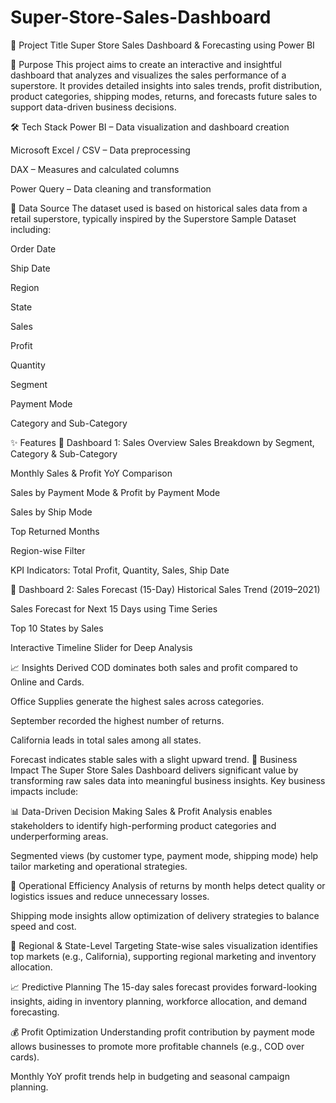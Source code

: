 # Super-Store-Sales-Dashboard
📌 Project Title
Super Store Sales Dashboard & Forecasting using Power BI

🎯 Purpose
This project aims to create an interactive and insightful dashboard that analyzes and visualizes the sales performance of a superstore. It provides detailed insights into sales trends, profit distribution, product categories, shipping modes, returns, and forecasts future sales to support data-driven business decisions.

🛠️ Tech Stack
Power BI – Data visualization and dashboard creation

Microsoft Excel / CSV – Data preprocessing

DAX – Measures and calculated columns

Power Query – Data cleaning and transformation

📂 Data Source
The dataset used is based on historical sales data from a retail superstore, typically inspired by the Superstore Sample Dataset including:

Order Date

Ship Date

Region

State

Sales

Profit

Quantity

Segment

Payment Mode

Category and Sub-Category

✨ Features
🔹 Dashboard 1: Sales Overview
Sales Breakdown by Segment, Category & Sub-Category

Monthly Sales & Profit YoY Comparison

Sales by Payment Mode & Profit by Payment Mode

Sales by Ship Mode

Top Returned Months

Region-wise Filter

KPI Indicators: Total Profit, Quantity, Sales, Ship Date

🔹 Dashboard 2: Sales Forecast (15-Day)
Historical Sales Trend (2019–2021)

Sales Forecast for Next 15 Days using Time Series

Top 10 States by Sales

Interactive Timeline Slider for Deep Analysis

📈 Insights Derived
COD dominates both sales and profit compared to Online and Cards.

Office Supplies generate the highest sales across categories.

September recorded the highest number of returns.

California leads in total sales among all states.

Forecast indicates stable sales with a slight upward trend.
💼 Business Impact
The Super Store Sales Dashboard delivers significant value by transforming raw sales data into meaningful business insights. Key business impacts include:

📊 Data-Driven Decision Making
Sales & Profit Analysis enables stakeholders to identify high-performing product categories and underperforming areas.

Segmented views (by customer type, payment mode, shipping mode) help tailor marketing and operational strategies.

🔄 Operational Efficiency
Analysis of returns by month helps detect quality or logistics issues and reduce unnecessary losses.

Shipping mode insights allow optimization of delivery strategies to balance speed and cost.

📍 Regional & State-Level Targeting
State-wise sales visualization identifies top markets (e.g., California), supporting regional marketing and inventory allocation.

📈 Predictive Planning
The 15-day sales forecast provides forward-looking insights, aiding in inventory planning, workforce allocation, and demand forecasting.

💰 Profit Optimization
Understanding profit contribution by payment mode allows businesses to promote more profitable channels (e.g., COD over cards).

Monthly YoY profit trends help in budgeting and seasonal campaign planning.

